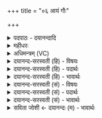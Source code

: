 +++
title = "०६ आयं गौः"

+++
<details><summary>पदपाठः - दयानन्दादि</summary>

आ। अ॒यम्। गौः। पृश्निः॑। अ॒क्र॒मी॒त्। अस॑दत्। मा॒तर॑म्। पु॒रः। पि॒तर॑म्। च॒। प्र॒यन्निति॑ प्र॒ऽयन्। स्व॒रिति॒ स्वः᳕। ६।
</details>

<details><summary>महीधरः</summary>

म० 'आयं गौरिति चोपतिष्ठते सार्पराज्ञीभिर्दक्षिणाग्निमादधातीति' (का० ४ । ९ । १८-१९) । आयं गौरित्यादीनां तिसृणामृचां सार्पराज्ञीति नामधेयम् । सर्पराज्ञी कद्रूः पृथिव्यभिमानिनी । तया दृष्टत्वात् ताभिर्ऋग्भिराहवनीयमुपतिष्ठते । ततो दक्षिणाग्निमादध्यादिति सूत्रार्थः । गायत्रस्तृचः । अग्निः परावररूपेण स्तूयते । अयं दृश्यमानोऽग्निः आ अक्रमीत् सर्वत आहवनीयगार्हपत्यदक्षिणाग्निस्थानेषु सर्वतः क्रमणं पादविक्षेपं कृतवान् । किंभूतोऽग्निः । गच्छतीति गौः यज्ञनिष्पत्तये तत्तद्यजमानगृहेषु गन्ता । 'गमेर्डोप्रत्ययः' (उ० २ । ६६)। तथा पृश्निः चित्रवर्णः । लोहितशुक्लादिबहुविधज्वालोपेतः । आक्रमणमेवाह । पुरः प्राच्यां दिशि मातरं पृथिवीमसदत् आसीदत् आहवनीयरूपेण प्राप्तवान् । तथा स्वः प्रयन् आदित्यरूपेण स्वर्गे संचरन् पितरं च द्युलोकमपि असदत्प्राप्तवान् । स्वःशब्देन सूर्यः ( निघ० १ । ४ । १)। द्युलोकभूलोकयोर्मातापितृत्वमन्यत्रापि श्रूयते । 'द्यौः पिता पृथिवी माता' इति ॥ ६ ॥  
सप्तमी।
</details>

<details><summary>अधिमन्त्रम् (VC)</summary>

- अग्निर्देवता
- सर्प्पराज्ञी कद्रूर्ऋषिः
- निचृद् गायत्री
- षड्जः
</details>

<details><summary>दयानन्द-सरस्वती (हि) - विषयः</summary>

अब अग्नि के निमित्त से पृथिवी का भ्रमण होता है, इस विषय को अगले मन्त्र में प्रकाशित किया है ॥
</details>

<details><summary>दयानन्द-सरस्वती (हि) - पदार्थः</summary>

पदार्थान्वयभाषाः -  (अयम्) यह प्रत्यक्ष (गौः) गोलरूपी पृथिवी (पितरम्) पालने करनेवाले (स्वः) सूर्यलोक के (पुरः) आगे-आगे वा (मातरम्) अपनी योनिरूप जलों के साथ वर्त्तमान (प्रयन्) अच्छी प्रकार चलती हुई (पृश्निः) अन्तरिक्ष अर्थात् आकाश में (आक्रमीत्) चारों तरफ घूमती है ॥६॥
</details>

<details><summary>दयानन्द-सरस्वती (हि) - भावार्थः</summary>

भावार्थभाषाः -  मनुष्यों को जानना चाहिये कि जिससे यह भूगोल पृथिवी जल और अग्नि के निमित्त से उत्पन्न हुई अन्तरिक्ष वा अपनी कक्षा अर्थात् योनिरूप जल के सहित आकर्षणरूपी गुणों से सब की रक्षा करनेवाले सूर्य के चारों तरफ क्षण-क्षण घूमती है, इसी से दिन रात्रि, शुक्ल वा कृष्ण पक्ष, ऋतु और अयन आदि काल-विभाग क्रम से सम्भव होते हैं ॥६॥
</details>

<details><summary>दयानन्द-सरस्वती (सं) - विषयः</summary>

अथाग्निनिमित्तेन पृथिवीभ्रमणविषय उपदिश्यते ॥
</details>

<details><summary>दयानन्द-सरस्वती (सं) - पदार्थः</summary>

पदार्थान्वयभाषाः -  अयं गौः पृथिवीगोलः स्वः पितरं पुरः प्रयन्मातरमपश्च प्रयन् पृश्निरन्तरिक्षे आक्रमीदाक्राम्यति समन्ताद् भ्रमति ॥६॥
</details>

<details><summary>दयानन्द-सरस्वती (सं) - भावार्थः</summary>

भावार्थभाषाः -  मनुष्यैर्यस्माज्जलाग्निनिमित्तोत्पन्नोऽयं भूगोलोऽन्तरिक्षे स्वकक्ष्यायामाकर्षणेन रक्षकस्य सूर्यस्याभितः प्रतिक्षणं भ्रमति, तस्मादहोरात्रशुक्लकृष्णपक्षर्त्वयनादीनि कालविभागाः क्रमशः सम्भवन्तीति वेद्यम् ॥६॥
</details>

<details><summary>सविता जोशी ← दयानन्दः (म) - भावार्थः</summary>

भावार्थभाषाः -  माणसांनी हे जाणले पाहिजे की, जल व अग्नी यांनी निर्माण झालेली ही पृथ्वी जलासह अंतरिक्षामध्ये सूर्याभोवती आपल्या कक्षेत फिरत असते. त्यामुळेच क्रमाक्रमाने दिवस व रात्र शुक्ल किंवा कृष्णपक्ष, ऋतू व अयन इत्यादी काल विभाजन होत असते.
</details>